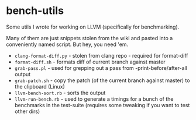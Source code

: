 # bench-utils

Some utils I wrote for working on LLVM (specifically for benchmarking).

Many of them are just snippets stolen from the wiki and pasted into a conveniently named script. But hey, you need 'em.

* `clang-format-diff.py` - stolen from clang repo - required for format-diff
* `format-diff.sh` - formats diff of current branch against master
* `grab-pass.pl` - used for grepping out a pass from -print-before/after-all output
* `grab-patch.sh` - copy the patch (of the current branch against master) to the clipboard (Linux)
* `llvm-bench-sort.rb` - sorts the output
* `llvm-run-bench.rb` - used to generate a timings for a bunch of the benchmarks in the test-suite (requires some tweaking if you want to test other dirs)
